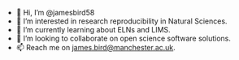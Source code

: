 - 👋 Hi, I’m @jamesbird58
- 👀 I’m interested in research reproducibility in Natural Sciences.
- 🌱 I’m currently learning about ELNs and LIMS.
- 💞️ I’m looking to collaborate on open science software solutions.
- 📫 Reach me on james.bird@manchester.ac.uk.
<!---
jamesbird58/jamesbird58 is a ✨ special ✨ repository because its `README.md` (this file) appears on your GitHub profile.
You can click the Preview link to take a look at your changes.
--->
